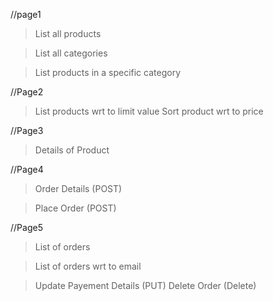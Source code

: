 //page1
> List all products

>List all categories

>List products in a specific category

//Page2
> List products wrt to limit value
>Sort product wrt to price

//Page3
> Details of Product

//Page4
> Order Details (POST)

> Place Order (POST)


//Page5
> List of orders

> List of orders wrt to email

> Update Payement Details (PUT)
> Delete Order (Delete)